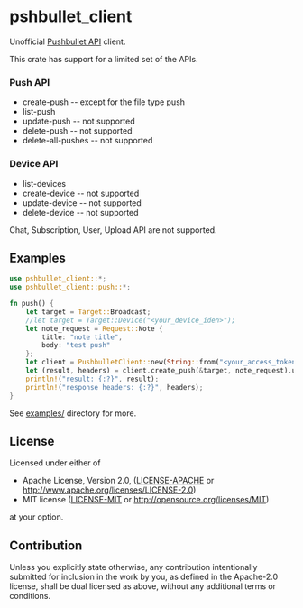 # pshbullet_client

Unofficial [Pushbullet API](https://docs.pushbullet.com/) client.

This crate has support for a limited set of the APIs.

### Push API
* create-push -- except for the file type push
* list-push
* update-push -- not supported
* delete-push -- not supported
* delete-all-pushes -- not supported

### Device API
* list-devices
* create-device -- not supported
* update-device -- not supported
* delete-device -- not supported

Chat, Subscription, User, Upload API are not supported.

## Examples

```rust
use pshbullet_client::*;
use pshbullet_client::push::*;

fn push() {
    let target = Target::Broadcast;
    //let target = Target::Device("<your_device_iden>");
    let note_request = Request::Note {
        title: "note title",
        body: "test push"
    };
    let client = PushbulletClient::new(String::from("<your_access_token_here>"));
    let (result, headers) = client.create_push(&target, note_request).unwrap();
    println!("result: {:?}", result);
    println!("response headers: {:?}", headers);
}
```

See [examples/](examples) directory for more.

## License

Licensed under either of

 * Apache License, Version 2.0, ([LICENSE-APACHE](LICENSE-APACHE) or http://www.apache.org/licenses/LICENSE-2.0)
 * MIT license ([LICENSE-MIT](LICENSE-MIT) or http://opensource.org/licenses/MIT)

at your option.

## Contribution

Unless you explicitly state otherwise, any contribution intentionally submitted
for inclusion in the work by you, as defined in the Apache-2.0 license, shall be dual licensed as above, without any
additional terms or conditions.
